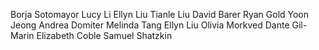 Borja Sotomayor
Lucy Li
Ellyn Liu
Tianle Liu
David Barer
Ryan Gold
Yoon Jeong
Andrea Domiter 
Melinda Tang
Ellyn Liu
Olivia Morkved
Dante Gil-Marin
Elizabeth Coble
Samuel Shatzkin